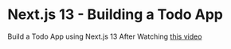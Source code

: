 # Next.js 13 - Building a Todo App

Build a Todo App using Next.js 13 After Watching [this video](https://www.youtube.com/watch?v=Y1FwWlBFUi8&list=PLxCkFZQohykk8ejbV94XbigHSONNq4m3C)